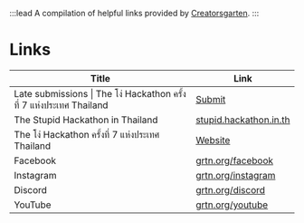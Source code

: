 :::lead
A compilation of helpful links provided by [Creatorsgarten](https://creatorsgarten.org/).
:::

# Links

| Title | Link |
| --- | --- |
| Late submissions \| The โง่ Hackathon ครั้งที่ 7 แห่งประเทศ Thailand | [Submit](https://airtable.com/shrUMPuXyTehMn7J4) |
| The Stupid Hackathon in Thailand | [stupid.hackathon.in.th](https://stupid.hackathon.in.th) |
| The โง่ Hackathon ครั้งที่ 7 แห่งประเทศ Thailand | [Website](https://stupid.hackathon.in.th/7) |
| Facebook | [grtn.org/facebook](https://grtn.org/facebook) |
| Instagram | [grtn.org/instagram](https://grtn.org/instagram) |
| Discord | [grtn.org/discord](https://grtn.org/discord) |
| YouTube | [grtn.org/youtube](https://grtn.org/youtube) |